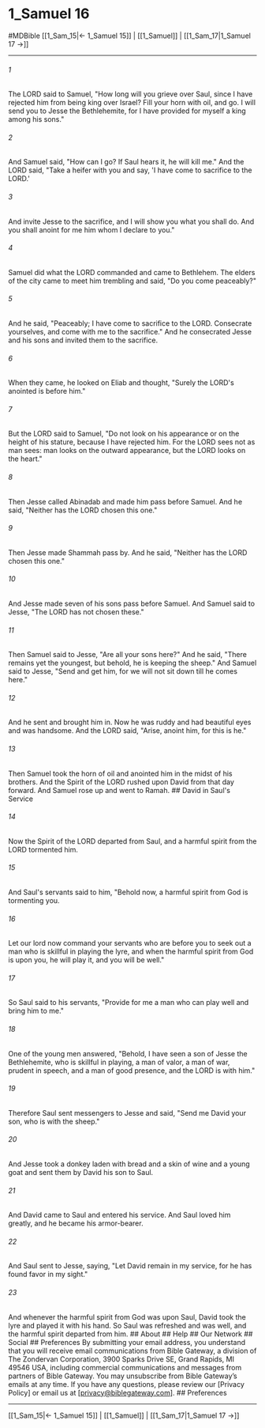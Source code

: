 # 1_Samuel 16
#MDBible
[[1_Sam_15|← 1_Samuel 15]] | [[1_Samuel]] | [[1_Sam_17|1_Samuel 17 →]]

***






###### 1 


The LORD said to Samuel, "How long will you grieve over Saul, since I have rejected him from being king over Israel? Fill your horn with oil, and go. I will send you to Jesse the Bethlehemite, for I have provided for myself a king among his sons." 





###### 2 


And Samuel said, "How can I go? If Saul hears it, he will kill me." And the LORD said, "Take a heifer with you and say, 'I have come to sacrifice to the LORD.' 





###### 3 


And invite Jesse to the sacrifice, and I will show you what you shall do. And you shall anoint for me him whom I declare to you." 





###### 4 


Samuel did what the LORD commanded and came to Bethlehem. The elders of the city came to meet him trembling and said, "Do you come peaceably?" 





###### 5 


And he said, "Peaceably; I have come to sacrifice to the LORD. Consecrate yourselves, and come with me to the sacrifice." And he consecrated Jesse and his sons and invited them to the sacrifice. 





###### 6 


When they came, he looked on Eliab and thought, "Surely the LORD's anointed is before him." 





###### 7 


But the LORD said to Samuel, "Do not look on his appearance or on the height of his stature, because I have rejected him. For the LORD sees not as man sees: man looks on the outward appearance, but the LORD looks on the heart." 





###### 8 


Then Jesse called Abinadab and made him pass before Samuel. And he said, "Neither has the LORD chosen this one." 





###### 9 


Then Jesse made Shammah pass by. And he said, "Neither has the LORD chosen this one." 





###### 10 


And Jesse made seven of his sons pass before Samuel. And Samuel said to Jesse, "The LORD has not chosen these." 





###### 11 


Then Samuel said to Jesse, "Are all your sons here?" And he said, "There remains yet the youngest, but behold, he is keeping the sheep." And Samuel said to Jesse, "Send and get him, for we will not sit down till he comes here." 





###### 12 


And he sent and brought him in. Now he was ruddy and had beautiful eyes and was handsome. And the LORD said, "Arise, anoint him, for this is he." 





###### 13 


Then Samuel took the horn of oil and anointed him in the midst of his brothers. And the Spirit of the LORD rushed upon David from that day forward. And Samuel rose up and went to Ramah. ## David in Saul's Service 





###### 14 


Now the Spirit of the LORD departed from Saul, and a harmful spirit from the LORD tormented him. 





###### 15 


And Saul's servants said to him, "Behold now, a harmful spirit from God is tormenting you. 





###### 16 


Let our lord now command your servants who are before you to seek out a man who is skillful in playing the lyre, and when the harmful spirit from God is upon you, he will play it, and you will be well." 





###### 17 


So Saul said to his servants, "Provide for me a man who can play well and bring him to me." 





###### 18 


One of the young men answered, "Behold, I have seen a son of Jesse the Bethlehemite, who is skillful in playing, a man of valor, a man of war, prudent in speech, and a man of good presence, and the LORD is with him." 





###### 19 


Therefore Saul sent messengers to Jesse and said, "Send me David your son, who is with the sheep." 





###### 20 


And Jesse took a donkey laden with bread and a skin of wine and a young goat and sent them by David his son to Saul. 





###### 21 


And David came to Saul and entered his service. And Saul loved him greatly, and he became his armor-bearer. 





###### 22 


And Saul sent to Jesse, saying, "Let David remain in my service, for he has found favor in my sight." 





###### 23 


And whenever the harmful spirit from God was upon Saul, David took the lyre and played it with his hand. So Saul was refreshed and was well, and the harmful spirit departed from him. ## About ## Help ## Our Network ## Social ## Preferences By submitting your email address, you understand that you will receive email communications from Bible Gateway, a division of The Zondervan Corporation, 3900 Sparks Drive SE, Grand Rapids, MI 49546 USA, including commercial communications and messages from partners of Bible Gateway. You may unsubscribe from Bible Gateway&rsquo;s emails at any time. If you have any questions, please review our [Privacy Policy] or email us at [privacy@biblegateway.com]. ## Preferences

***

[[1_Sam_15|← 1_Samuel 15]] | [[1_Samuel]] | [[1_Sam_17|1_Samuel 17 →]]
